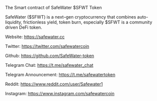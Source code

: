 The Smart contract of SafeWater $SFWT Token

SafeWater ($SFWT) is a next–gen cryptocurrency that combines auto-liquidity, frictionless yield, token burn, especially $SFWT is a community driven DeFi token.

Website: https://safewater.cc

Twitter: https://twitter.com/safewatercoin

Github: https://github.com/SafeWater-token

Telegram Chat: https://t.me/safewater_chat

Telegram Announcement: https://t.me/safewatertoken

Reddit: https://www.reddit.com/user/Safewater1

Instagram: https://www.instagram.com/safewatercoin 
